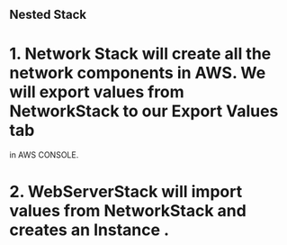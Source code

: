 ## Nested Stack

# 1. Network Stack will create all the network components in AWS. We will export values from NetworkStack to our Export Values tab 
in AWS CONSOLE.

# 2. WebServerStack will import values from NetworkStack and creates an Instance .
